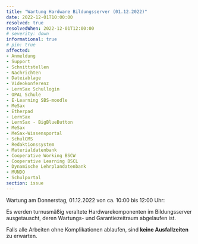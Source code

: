 ```yaml
---
title: "Wartung Hardware Bildungsserver (01.12.2022)"
date: 2022-12-01T10:00:00
resolved: true
resolvedWhen: 2022-12-01T12:00:00
# severity: down
informational: true
# pin: true 
affected:
- Anmeldung
- Support
- Schnittstellen
- Nachrichten
- Dateiablage
- Videokonferenz
- LernSax Schullogin
- OPAL Schule
- E-Learning SBS-moodle
- MeSax
- Etherpad
- LernSax
- LernSax - BigBlueButton
- MeSax
- MeSax-Wissensportal
- SchulCMS
- Redaktionssystem
- Materialdatenbank
- Cooperative Working BSCW
- Cooperative Learning BSCL
- Dynamische Lehrplandatenbank
- MUNDO
- Schulportal
section: issue
---
```


Wartung am Donnerstag, 01.12.2022 von ca. 10:00 bis 12:00 Uhr:

Es werden turnusmäßig veraltete Hardwarekomponenten im Bildungsserver 
ausgetauscht, deren Wartungs- und Garantiezeitraum abgelaufen ist.

Falls alle Arbeiten ohne Komplikationen ablaufen, sind **keine Ausfallzeiten** zu 
erwarten.
